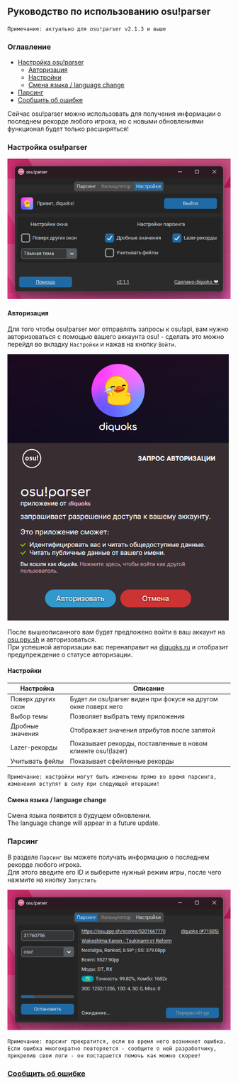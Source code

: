 ﻿## Руководство по использованию osu!parser

```
Примечание: актуально для osu!parser v2.1.3 и выше
```

### Оглавление

- [Настройка osu!parser](#настройка-osuparser)
    - [Авторизация](#авторизация)
    - [Настройки](#настройки)
    - [Смена языка / language change](#смена-языка--language-change)
- [Парсинг](#парсинг)
- [Сообщить об ошибке](#сообщить-об-ошибке)

Сейчас osu!parser можно использовать для получения информации о последнем рекорде любого игрока, но с новыми обновлениями функционал будет только расширяться!

### Настройка osu!parser

![настройки osu!parser](assets-markdown/settings-tab.png)

#### Авторизация

Для того чтобы osu!parser мог отправлять запросы к osu!api, вам нужно авторизоваться с помощью вашего аккаунта osu! - сделать это можно перейдя во вкладку `Настройки` и нажав на кнопку `Войти`.

![авторизация через OAuth](assets-markdown/oauth.png)

После вышеописанного вам будет предложено войти в ваш аккаунт на [osu.ppy.sh](https://osu.ppy.sh) и авторизоваться.  
При успешной авторизации вас перенаправит на [diquoks.ru](https://diquoks.ru) и отобразит предупреждение о статусе авторизации.

#### Настройки

| Настройка          | Описание                                                        |
|--------------------|-----------------------------------------------------------------|
| Поверх других окон | Будет ли osu!parser виден при фокусе на другом окне поверх него |
| Выбор темы         | Позволяет выбрать тему приложения                               |
| Дробные значения   | Отображает значения атрибутов после запятой                     |
| Lazer-рекорды      | Показывает рекорды, поставленные в новом клиенте osu!(lazer)    |
| Учитывать фейлы    | Показывает сфейленные рекорды                                   |

```
Примечание: настройки могут быть изменены прямо во время парсинга, изменения вступят в силу при следующей итерации!
```

#### Смена языка / language change

Смена языка появится в будущем обновлении.  
The language change will appear in a future update.

### Парсинг

В разделе `Парсинг` вы можете получать информацию о последнем рекорде любого игрока.  
Для этого введите его ID и выберите нужный режим игры, после чего нажмите на кнопку `Запустить`

![парсинг в osu!parser](assets-markdown/parsing-tab.png)

```
Примечание: парсинг прекратится, если во время него возникнет ошибка.
Если ошибка многократно повторяется - сообщите о ней разработчику, прикрепив свои логи - он постарается помочь как можно скорее!
```

### [Сообщить об ошибке](README.md)
